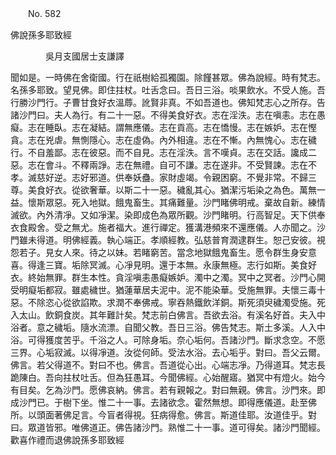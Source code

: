 ﻿　　No. 582

佛說孫多耶致經

　　　　吳月支國居士支謙譯


聞如是。一時佛在舍衛國。行在祇樹給孤獨園。除饉甚眾。佛為說經。時有梵志。名孫多耶致。望見佛。即住拄杖。吐舌念曰。吾日三浴。啖果飲水。不受人施。吾行勝沙門行。子曹甘食好衣溫蓐。訛賢非真。不如吾道也。佛知梵志心之所存。告諸沙門曰。夫人為行。有二十一惡。不得美食好衣。志在淫泆。志在嗔恚。志在愚癡。志在睡臥。志在凝結。謂無應儀。志在貢高。志在憍慢。志在嫉妒。志在慳貪。志在兇虐。無惻隱心。志在虛偽。內外相違。志在不慚。內無愧心。志在穢行。不自羞鄙。志在彼惡。而不自見。志在淫泆。言不嘆貞。志在交話。讒成二惡。志在會斗。不釋兩諍。志在無禮。自可不謙。志在遂非。不受賢諫。志在不孝。滅慈好逆。志好邪道。供奉妖蠱。家財虛竭。令親困窮。不覺非常。不歸三尊。美食好衣。從欲奢華。以斯二十一惡。穢亂其心。猶潔污垢染之為色。萬無一益。懷斯眾惡。死入地獄。餓鬼畜生。其痛難量。沙門睹佛明戒。棄故自新。練情滅欲。內外清凈。又如凈潔。染即成色為眾所觀。沙門睹明。行高智足。天下供奉衣食殿舍。受之無尤。施者福大。進行禪定。獲溝港頻來不還應儀。人亦聞之。沙門雖未得道。明佛經義。執心端正。孝順經教。弘慈普育潤逮群生。恕己安彼。視怨若子。見女人來。待之以妹。若睹窮苦。當念地獄餓鬼畜生。愿令群生身安意喜。得逢三寶。垢除冥滅。心凈見明。還于本無。永康無極。志行如斯。美食好衣。終始無罪。群生本性。貪淫嗔恚愚癡嫉妒。濁中之濁。冥中之冥者。沙門心開受明癡垢都寂。雖處穢世。猶蓮華居夫泥中。泥不能染華。受施無罪。夫懷三毒十惡。不除恣心從欲諂欺。求潤不奉佛戒。寧吞熱鐵飲洋銅。斯死須臾穢濁受施。死入太山。飲銅食炭。其年難計矣。梵志前白佛言。吾欲去浴。有溪名好首。夫入中浴者。意之穢垢。隨水流漂。自聞父教。吾日三浴。佛告梵志。斯土多溪。人入中浴。可得獲度苦乎。千浴之人。可除身垢。奈心垢何。吾諸沙門。斷求念空。不愿三界。心垢寂滅。以得凈道。汝從何師。受法水浴。去心垢乎。對曰。吾父云爾。佛言。若父得道不。對曰不也。佛言。吾道從心出。心端志凈。乃得道耳。梵志長跪陳白。吾向拄杖吐舌。但為狂愚耳。今聞佛經。心始醒寤。猶冥中有燈火。始今有目矣。乞為沙門。愿佛哀納。佛言。若有親報之。對曰無親。佛言。沙門來。即成沙門已。于樹下坐。惟二十一事。去諸欲念。霍然無想。即得應儀道。赴至佛所。以頭面著佛足言。今盲者得視。狂病得愈。佛言。斯道佳耶。汝道佳乎。對曰。眾道皆邪。唯佛道正。佛告諸沙門。熟惟二十一事。道可得矣。諸沙門聞經。歡喜作禮而退佛說孫多耶致經

